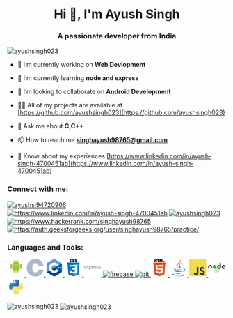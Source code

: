 <h1 align="center">Hi 👋, I'm Ayush Singh</h1>
<h3 align="center">A passionate developer from India</h3>

<p align="left"> <img src="https://komarev.com/ghpvc/?username=ayushsingh023&label=Profile%20views&color=0e75b6&style=flat" alt="ayushsingh023" /> </p>

- 🔭 I’m currently working on **Web Devlopment**

- 🌱 I’m currently learning **node and express**

- 👯 I’m looking to collaborate on **Android Development**

- 👨‍💻 All of my projects are available at [https://github.com/ayushsingh023](https://github.com/ayushsingh023)

- 💬 Ask me about **C,C++**

- 📫 How to reach me **singhayush98765@gmail.com**

- 📄 Know about my experiences [https://www.linkedin.com/in/ayush-singh-4700451ab](https://www.linkedin.com/in/ayush-singh-4700451ab)

<h3 align="left">Connect with me:</h3>
<p align="left">
<a href="https://twitter.com/ayushsi94720906" target="blank"><img align="center" src="https://cdn.jsdelivr.net/npm/simple-icons@3.0.1/icons/twitter.svg" alt="ayushsi94720906" height="30" width="40" /></a>
<a href="https://linkedin.com/in/https://www.linkedin.com/in/ayush-singh-4700451ab" target="blank"><img align="center" src="https://cdn.jsdelivr.net/npm/simple-icons@3.0.1/icons/linkedin.svg" alt="https://www.linkedin.com/in/ayush-singh-4700451ab" height="30" width="40" /></a>
<a href="https://instagram.com/ayushsingh023" target="blank"><img align="center" src="https://cdn.jsdelivr.net/npm/simple-icons@3.0.1/icons/instagram.svg" alt="ayushsingh023" height="30" width="40" /></a>
<a href="https://www.hackerrank.com/https://www.hackerrank.com/singhayush98765" target="blank"><img align="center" src="https://cdn.jsdelivr.net/npm/simple-icons@3.0.1/icons/hackerrank.svg" alt="https://www.hackerrank.com/singhayush98765" height="30" width="40" /></a>
<a href="https://auth.geeksforgeeks.org/user/https://auth.geeksforgeeks.org/user/singhayush98765/practice/" target="blank"><img align="center" src="https://cdn.jsdelivr.net/npm/simple-icons@3.0.1/icons/geeksforgeeks.svg" alt="https://auth.geeksforgeeks.org/user/singhayush98765/practice/" height="30" width="40" /></a>
</p>

<h3 align="left">Languages and Tools:</h3>
<p align="left"> <a href="https://developer.android.com" target="_blank"> <img src="https://raw.githubusercontent.com/devicons/devicon/master/icons/android/android-original-wordmark.svg" alt="android" width="40" height="40"/> </a> <a href="https://www.cprogramming.com/" target="_blank"> <img src="https://raw.githubusercontent.com/devicons/devicon/master/icons/c/c-original.svg" alt="c" width="40" height="40"/> </a> <a href="https://www.w3schools.com/cpp/" target="_blank"> <img src="https://raw.githubusercontent.com/devicons/devicon/master/icons/cplusplus/cplusplus-original.svg" alt="cplusplus" width="40" height="40"/> </a> <a href="https://www.w3schools.com/css/" target="_blank"> <img src="https://raw.githubusercontent.com/devicons/devicon/master/icons/css3/css3-original-wordmark.svg" alt="css3" width="40" height="40"/> </a> <a href="https://expressjs.com" target="_blank"> <img src="https://raw.githubusercontent.com/devicons/devicon/master/icons/express/express-original-wordmark.svg" alt="express" width="40" height="40"/> </a> <a href="https://firebase.google.com/" target="_blank"> <img src="https://www.vectorlogo.zone/logos/firebase/firebase-icon.svg" alt="firebase" width="40" height="40"/> </a> <a href="https://git-scm.com/" target="_blank"> <img src="https://www.vectorlogo.zone/logos/git-scm/git-scm-icon.svg" alt="git" width="40" height="40"/> </a> <a href="https://www.w3.org/html/" target="_blank"> <img src="https://raw.githubusercontent.com/devicons/devicon/master/icons/html5/html5-original-wordmark.svg" alt="html5" width="40" height="40"/> </a> <a href="https://www.java.com" target="_blank"> <img src="https://raw.githubusercontent.com/devicons/devicon/master/icons/java/java-original.svg" alt="java" width="40" height="40"/> </a> <a href="https://developer.mozilla.org/en-US/docs/Web/JavaScript" target="_blank"> <img src="https://raw.githubusercontent.com/devicons/devicon/master/icons/javascript/javascript-original.svg" alt="javascript" width="40" height="40"/> </a> <a href="https://nodejs.org" target="_blank"> <img src="https://raw.githubusercontent.com/devicons/devicon/master/icons/nodejs/nodejs-original-wordmark.svg" alt="nodejs" width="40" height="40"/> </a> <a href="https://www.python.org" target="_blank"> <img src="https://raw.githubusercontent.com/devicons/devicon/master/icons/python/python-original.svg" alt="python" width="40" height="40"/> </a> </p>

<p><img align="left" src="https://github-readme-stats.vercel.app/api/top-langs?username=ayushsingh023&show_icons=true&locale=en&layout=compact" alt="ayushsingh023" /></p>

<p>&nbsp;<img align="center" src="https://github-readme-stats.vercel.app/api?username=ayushsingh023&show_icons=true&locale=en" alt="ayushsingh023" /></p>
